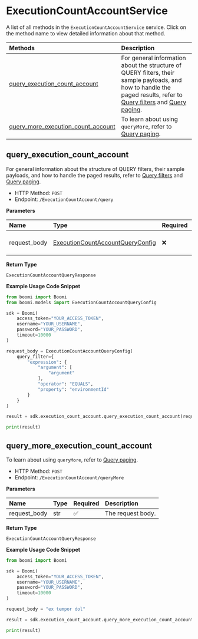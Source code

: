 # ExecutionCountAccountService

A list of all methods in the `ExecutionCountAccountService` service. Click on the method name to view detailed information about that method.

| Methods                                                                   | Description                                                                                                                                                                                                                                     |
| :------------------------------------------------------------------------ | :---------------------------------------------------------------------------------------------------------------------------------------------------------------------------------------------------------------------------------------------- |
| [query_execution_count_account](#query_execution_count_account)           | For general information about the structure of QUERY filters, their sample payloads, and how to handle the paged results, refer to [Query filters](#section/Introduction/Query-filters) and [Query paging](#section/Introduction/Query-paging). |
| [query_more_execution_count_account](#query_more_execution_count_account) | To learn about using `queryMore`, refer to [Query paging](#section/Introduction/Query-paging).                                                                                                                                                  |

## query_execution_count_account

For general information about the structure of QUERY filters, their sample payloads, and how to handle the paged results, refer to [Query filters](#section/Introduction/Query-filters) and [Query paging](#section/Introduction/Query-paging).

- HTTP Method: `POST`
- Endpoint: `/ExecutionCountAccount/query`

**Parameters**

| Name         | Type                                                                              | Required | Description       |
| :----------- | :-------------------------------------------------------------------------------- | :------- | :---------------- |
| request_body | [ExecutionCountAccountQueryConfig](../models/ExecutionCountAccountQueryConfig.md) | ❌       | The request body. |

**Return Type**

`ExecutionCountAccountQueryResponse`

**Example Usage Code Snippet**

```python
from boomi import Boomi
from boomi.models import ExecutionCountAccountQueryConfig

sdk = Boomi(
    access_token="YOUR_ACCESS_TOKEN",
    username="YOUR_USERNAME",
    password="YOUR_PASSWORD",
    timeout=10000
)

request_body = ExecutionCountAccountQueryConfig(
    query_filter={
        "expression": {
            "argument": [
                "argument"
            ],
            "operator": "EQUALS",
            "property": "environmentId"
        }
    }
)

result = sdk.execution_count_account.query_execution_count_account(request_body=request_body)

print(result)
```

## query_more_execution_count_account

To learn about using `queryMore`, refer to [Query paging](#section/Introduction/Query-paging).

- HTTP Method: `POST`
- Endpoint: `/ExecutionCountAccount/queryMore`

**Parameters**

| Name         | Type | Required | Description       |
| :----------- | :--- | :------- | :---------------- |
| request_body | str  | ✅       | The request body. |

**Return Type**

`ExecutionCountAccountQueryResponse`

**Example Usage Code Snippet**

```python
from boomi import Boomi

sdk = Boomi(
    access_token="YOUR_ACCESS_TOKEN",
    username="YOUR_USERNAME",
    password="YOUR_PASSWORD",
    timeout=10000
)

request_body = "ex tempor dol"

result = sdk.execution_count_account.query_more_execution_count_account(request_body=request_body)

print(result)
```

